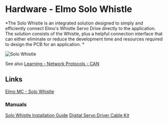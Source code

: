 # Hardware - Elmo Solo Whistle

*The Solo Whistle is an integrated solution designed to simply and efficiently connect Elmo's Whistle Servo Drive directly to the application. The solution consists of the Whistle, plus a helpful connection interface that can either eliminate or reduce the development time and resources required to design the PCB for an application. *

![Solo Whistle](http://www.elmomc.com/members/NetHelp/ImagesExt/image811_0.jpg)

See also [Learning - Network Protocols - CAN](http://0.0.0.0:8080/en/#!pages/network_protocols_learning.md#CAN)


## Links

[Elmo MC - Solo Whistle](http://www.elmomc.com/products/solo-elmo-integrated-servo.htm)

### Manuals
[Solo Whistle Installation Guide](http://www.elmomc.com/support/manuals/MAN-SOLWHIIG.pdf)
[Digital Servo Driver Cable Kit](http://www.elmomc.com/support/manuals/MAN-CBLKIT-SOLWHI.pdf)

